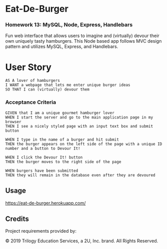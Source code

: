 # Eat-De-Burger
### Homework 13: MySQL, Node, Express, Handlebars

Fun web interface that allows users to imagine and (virtually) devour their own uniquely tasty hamburgers. This Node based app follows MVC design pattern and utilizes MySQL, Express, and Handlebars.

# User Story

```
AS A lover of hamburgers
I WANT a webpage that lets me enter unique burger ideas
SO THAT I can (virtually) devour them
```

### Acceptance Criteria

```
GIVEN that I am a unique gourmet hamburger lover
WHEN I start the server and go to the main application page in my browser
THEN I see a nicely styled page with an input text box and submit button

WHEN I type in the name of a burger and hit submit
THEN the burger appears on the left side of the page with a unique ID number and a button to Devour It!

WHEN I click the Devour It! button
THEN the burger moves to the right side of the page

WHEN burgers have been submitted
THEN they will remain in the database even after they are devoured

```

## Usage

https://eat-de-burger.herokuapp.com/

## Credits

Project requirements provided by:

© 2019 Trilogy Education Services, a 2U, Inc. brand. All Rights Reserved.
